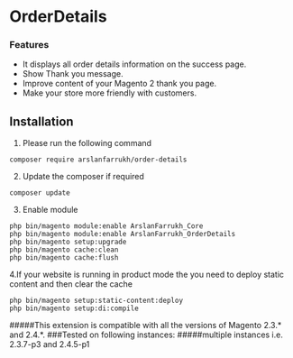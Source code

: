 # OrderDetails

### Features
*   It displays all order details information on the success page.
*   Show Thank you message.
*	Improve content of your Magento 2 thank you page.
*   Make your store more friendly with customers.

## Installation

1. Please run the following command
```shell
composer require arslanfarrukh/order-details
```

2. Update the composer if required
```shell
composer update
```

3. Enable module
```shell
php bin/magento module:enable ArslanFarrukh_Core
php bin/magento module:enable ArslanFarrukh_OrderDetails
php bin/magento setup:upgrade
php bin/magento cache:clean
php bin/magento cache:flush
```
4.If your website is running in product mode the you need to deploy static content and
then clear the cache
```shell
php bin/magento setup:static-content:deploy
php bin/magento setup:di:compile
```



#####This extension is compatible with all the versions of Magento 2.3.* and 2.4.*.
###Tested on following instances:
#####multiple instances i.e. 2.3.7-p3 and 2.4.5-p1
